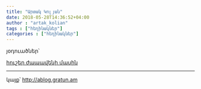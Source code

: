 ```yaml
---
title: "Արտակ Կոլյան"
date: 2018-05-28T14:36:52+04:00
author : "artak_kolian"
tags : ["հեղինակներ"]
categories : ["հեղինակներ"]
---
```


յօդուածներ՝

[հուշեր ժապավենի մասին](/հոսք/հուշեր_ժապավենի_մասին/)

_____

կայք՝ http://ablog.gratun.am

